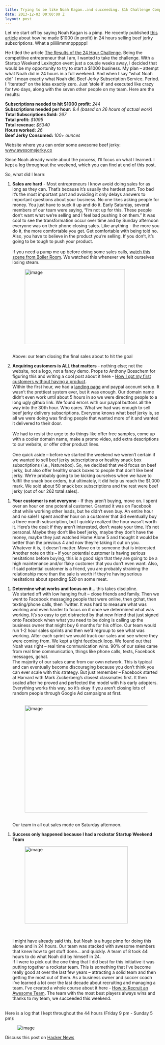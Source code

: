 ```yaml
---
title: Trying to be like Noah Kagan..and succeeding. $1k Challenge Complete.
date: 2013-12-03 00:00:00 Z
layout: post
---
```

 
<p>Let me start off by saying Noah Kagan is a pimp. He recently published <a href="http://www.appsumo.com/sumo-jerky/" target="_blank">this article</a> about how he made $1000 (in profit) in 24 hours selling beef jerky subscriptions. What a piiiiiimmmpppppp!</p>
<p>He titled the article <a href="http://www.appsumo.com/sumo-jerky/" target="_blank">The Results of the 24 Hour Challenge</a>. Being the competitive entrepreneur that I am, I wanted to take the challenge. With a Startup Weekend Lexington event just a couple weeks away, I decided that would be my opportunity to try to start a $1000 business. My plan &ndash; attempt what Noah did in 24 hours in a full weekend. And when I say “what Noah did” I mean exactly what Noah did.  Beef Jerky Subscription Service.  Period.  I “iterated” on the idea exactly zero.  Just ‘stole it’ and executed like crazy for two days, along with the seven other people on my team. Here are the results:</p>

<p><strong>Subscriptions needed to hit $1000 profit:</strong> <em>244</em><br/><strong>Subscriptions needed per hour:</strong> <em>9.4 (based on 26 hours of actual work)</em><br/><strong>Total Subscriptions Sold:</strong> <em>267</em><br/><strong>Total profit:</strong> <em>$1095</em><br/><strong>Total revenue:</strong> <em>$5340</em><br/><strong>Hours worked:</strong> <em>26</em><br/><strong>Beef Jerky Consumed:</strong> <em>100+ ounces</em></p>
<p>Website where you can order some awesome beef jerky:<br/><a href="http://www.awesomejerky.co" title="Awesome Jerky" target="_blank">www.awesomejerky.co</a></p>
<p>Since Noah already wrote about the process, I’ll focus on what I learned. I kept a log throughout the weekend, which you can find at end of this post.</p>

<p>So, what did I learn:</p>
<ol><li>
<p><strong>Sales are hard</strong> - Most entrepreneurs I know avoid doing sales for as long as they can.  That’s because it’s usually the hardest part. Too bad it’s the most important part and avoiding it only delays answers to important questions about your business. No one likes asking people for money. You just have to suck it up and do it. Early Saturday, several members of our team were saying, “I’m not up for this. These people don’t want what we’re selling and I feel bad pushing it on them.” It was cool to see the transformation occur over time and by Sunday afternoon everyone was on their phone closing sales. Like anything - the more you do it, the more comfortable you get. Get comfortable with being told no. Also, you have to believe in the product you’re selling. If you don’t, it’s going to be tough to push your product.<br/><br/>If you need a pump me up before doing some sales calls, <a href="http://www.youtube.com/watch?v=izOIOvguncU" target="_blank">watch this scene from Boiler Room</a>.  We watched this whenever we felt ourselves losing steam.<br/><figure class="tmblr-full" data-orig-height="1200" data-orig-width="1600" data-orig-src="https://lh3.googleusercontent.com/KiMtlOWkDm7jgE8SwOI7EQ2M0B1zyQoFNm9ZdF_tlA2yAXuTvU1Pmd8Z1-Poa55yMLsXlTpq9vrJW-KgYlQeMxdEZfFFwNuGtM8MKTAsWoGbBPVpfdJ3Oa6-9Q"><img alt="image" height="244px;" src="https://66.media.tumblr.com/46a8bcf5925850595476182e83e0c4dc/tumblr_inline_pk1002dG0G1spm8pc_540.jpg" width="326px;" data-orig-height="1200" data-orig-width="1600" data-orig-src="https://lh3.googleusercontent.com/KiMtlOWkDm7jgE8SwOI7EQ2M0B1zyQoFNm9ZdF_tlA2yAXuTvU1Pmd8Z1-Poa55yMLsXlTpq9vrJW-KgYlQeMxdEZfFFwNuGtM8MKTAsWoGbBPVpfdJ3Oa6-9Q"/></figure><br/>Above: our team closing the final sales about to hit the goal<br/></p>
</li>
<li>
<p><strong>Acquiring customers is ALL that matters</strong> - nothing else; not the website, not a logo, not a fancy demo. Props to Anthony Bosschem for figuring this and writing a cool post about it here - <a href="http://anthonybosschem.wordpress.com/2013/05/20/how-i-got-my-first-customers-without-having-a-product/" target="_blank">How I got my first customers without having a product</a>.<br/>Within the first hour, we had a <a href="http://awesomejerky.co" target="_blank">landing page</a> and paypal account setup.  It wasn’t the prettiest system ever, but it was enough. Our domain name didn’t even work until about 5 hours in so we were directing people to a long ugly github link.  We found errors with our paypal buttons all the way into the 30th hour. Who cares.  What we had was enough to sell beef jerky delivery subscriptions. Everyone knows what beef jerky is, so all we were doing was finding people that wanted more of it and wanted it delivered to their door.  <br/><br/>We had to resist the urge to do things like offer free samples, come up with a cooler domain name, make a promo video, add extra descriptions to our website, or offer other product lines.<br/><br/>One quick aside &ndash; before we started the weekend we weren&rsquo;t certain if we wanted to sell beef jerky subscriptions or healthy snack box subscriptions (i.e., Naturebox). So, we decided that we’d focus on beef jerky, but also offer healthy snack boxes to people that don’t like beef jerky. We’re probably going to be kicking ourselves when we have to fulfill the snack box orders, but ultimately, it did help us reach the $1,000 mark.  We sold about 50 snack box subscriptions and the rest were beef jerky (out of our 262 total sales).</p>
</li>
</ol><ol><li>
<p><strong>Your customer is not everyone </strong>- If they aren’t buying, move on. I spent over an hour on one potential customer. Granted it was on Facebook chat while working other leads, but he didn’t even buy. An entire hour and no sale! I spent another hour on a customer that did eventually buy a three month subscription, but I quickly realized the hour wasn’t worth it. Here’s the deal: if they aren’t interested, don’t waste your time. It’s not personal. Maybe they don’t like beef jerky, maybe they don’t have the money, maybe they just watched Home Alone 5 and thought it would be better than the previous 4 and now they’re taking it out on you. Whatever it is, it doesn’t matter. Move on to someone that is interested. Another note on this &ndash; if your potential customer is having serious hesitations before buying, this is a good sign that they are going to be a high maintenance and/or flaky customer that you don’t even want.  Also, if said potential customer is a friend, you are probably straining the relationship more than the sale is worth if they’re having serious hesitations about spending $20 on some meat.</p>
</li>
</ol>
<ol><li>
<p><strong>Determine what works and focus on it</strong>… this takes discipline.  <br/>We started off with low hanging fruit &ndash; close friends and family. Then we went to Facebook messaging people that were online, then gchat, then texting/phone calls, then Twitter. It was hard to measure what was working and even harder to focus on it once we determined what was working. It’s so easy to get distracted by that new friend that just signed onto Facebook when what you need to be doing is calling up the business owner that might buy 6 months for his office. Our team would run 1-2 hour sales sprints and then we’d regroup to see what was working.  After each sprint we would track our sales and see where they were coming from. We kept a tight feedback loop. We found out that Noah was right &ndash; real time communication wins. 90% of our sales came from real time communication, things like phone calls, texts, Facebook messages, gchat.<br/>The majority of our sales came from our own network. This is typical and can eventually become discouraging because you don’t think you can ever scale with this strategy. But just remember &ndash; Facebook started at Harvard with Mark Zuckerberg’s closest classmates first. It then scaled after he proved and perfected the model with his early adopters. Everything works this way, so it’s okay if you aren’t closing lots of random people through Google Ad campaigns at first.<br/><br/><figure class="tmblr-full" data-orig-height="384" data-orig-width="686" data-orig-src="https://lh6.googleusercontent.com/DrJer4hVGkNyLdQIJCpHQXA9JeO95PN_rk6IjtL1JhpCyUlyS7pTXc9HWbGM20YcK6bVvYvFqbhIXsa0QcODDcscYsyHhsYL2jHB7gewX2RDGi2MpZjfMuLxfw"><img alt="image" height="349px;" src="https://66.media.tumblr.com/bf1eac2c4925befaf97a2a1652cfb7b1/tumblr_inline_pk1003MVwq1spm8pc_540.jpg" width="624px;" data-orig-height="384" data-orig-width="686" data-orig-src="https://lh6.googleusercontent.com/DrJer4hVGkNyLdQIJCpHQXA9JeO95PN_rk6IjtL1JhpCyUlyS7pTXc9HWbGM20YcK6bVvYvFqbhIXsa0QcODDcscYsyHhsYL2jHB7gewX2RDGi2MpZjfMuLxfw"/></figure><br/>Our team in all out sales mode on Saturday afternoon.</p>
</li>
</ol>
<ol><li>
<p><strong>Success only happened because I had a rockstar Startup Weekend Team</strong> <br/><figure class="tmblr-full" data-orig-height="1200" data-orig-width="1600" data-orig-src="https://lh6.googleusercontent.com/r14TRtS2QXDyAyv6fIe7w06tXSIFfnA-QLRR9gGlL036wTI2qnZmWcrkwJqlSIZzMQPIZCvHtofA5F5f2FWD79VS0s9641jSR3hhSRjYfDCSxUbH8mMEvriB7w"><img alt="image" height="251px;" src="https://66.media.tumblr.com/7c3973fc2dd3b8500631d27b2db8c74b/tumblr_inline_pk1003D9tg1spm8pc_540.jpg" width="335px;" data-orig-height="1200" data-orig-width="1600" data-orig-src="https://lh6.googleusercontent.com/r14TRtS2QXDyAyv6fIe7w06tXSIFfnA-QLRR9gGlL036wTI2qnZmWcrkwJqlSIZzMQPIZCvHtofA5F5f2FWD79VS0s9641jSR3hhSRjYfDCSxUbH8mMEvriB7w"/></figure><br/><br/>I might have already said this, but Noah is a huge pimp for doing this alone and in 24 hours. Our team was stacked with awesome members that knew how to get stuff done… and quickly. A team of 8 took 44 hours to do what Noah did by himself in 24.  <br/>If I were to pick out the one thing that I did best for this initiative it was putting together a rockstar team. This is something that I’ve become really good at over the last few years &ndash; attracting a solid team and then getting the most out of them. As a business owner and soccer coach I&rsquo;ve learned a lot over the last decade about recruiting and managing a team. I&rsquo;ve created a whole course about it here - <a href="http://awesometeam.launchrock.co/" target="_blank">How to Recruit an Awesome Team</a>. The team with the most best players always wins and thanks to my team, we succeeded this weekend.</p>
</li>
</ol><p><br/><span></span>Here is a log that I kept throughout the 44 hours (Friday 9 pm - Sunday 5 pm):</p>
<p><span><figure class="tmblr-full" data-orig-height="651" data-orig-width="478" data-orig-src="https://66.media.tumblr.com/d4ad3c5b942b9d4cbeb19c1dc43a5305/tumblr_inline_mx812eDsUp1spm8pc.jpg"><img alt="image" src="https://66.media.tumblr.com/d4ad3c5b942b9d4cbeb19c1dc43a5305/tumblr_inline_pk1004ZLCU1spm8pc_540.jpg" data-orig-height="651" data-orig-width="478" data-orig-src="https://66.media.tumblr.com/d4ad3c5b942b9d4cbeb19c1dc43a5305/tumblr_inline_mx812eDsUp1spm8pc.jpg"/></figure></span></p>

<p>Discuss this post on <a href="https://news.ycombinator.com/item?id=6849167" title="Discuss this post on Hacker News" target="_blank">Hacker News</a></p>
